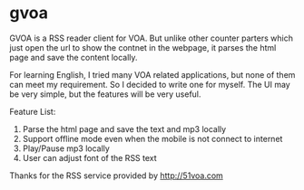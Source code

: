 gvoa
====

GVOA is a RSS reader client for VOA.  But unlike other counter parters which just open the url to show the contnet in the webpage, it parses the html page and save the content locally. 

For learning English, I tried many VOA related applications, but none of them can meet my requirement. So I decided to write one for myself.  The UI may be very simple, but the features will be very useful. 


Feature List:

1. Parse the html page and save the text and mp3 locally
2. Support offline mode even when the mobile is not connect to internet
3. Play/Pause mp3 locally
4. User can adjust font of the RSS text



Thanks for the RSS service provided by http://51voa.com